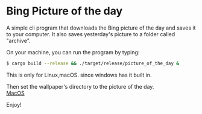 # Bing Picture of the day

A simple cli program that downloads the Bing picture of the day and saves it to your computer.
It also saves yesterday's picture to a folder called "archive".

On your machine, you can run the program by typing:
```bash
$ cargo build --release && ./target/release/picture_of_the_day &
```
This is only for Linux,macOS. since windows has it built in.

Then set the wallpaper's directory to the picture of the day.<br>
[MacOS](https://support.apple.com/en-au/HT207703)

Enjoy!


